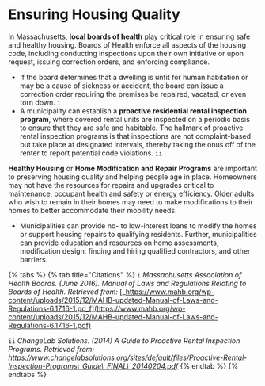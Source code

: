 # Ensuring Housing Quality

In Massachusetts, **local boards of health** play critical role in ensuring safe and healthy housing. Boards of Health enforce all aspects of the housing code, including conducting inspections upon their own initiative or upon request, issuing correction orders, and enforcing compliance. 

* If the board determines that a dwelling is unfit for human habitation or may be a cause of sickness or accident, the board can issue a correction order requiring the premises be repaired, vacated, or even torn down. `i`
* A municipality can establish a **proactive residential rental inspection program**, where covered rental units are inspected on a periodic basis to ensure that they are safe and habitable. The hallmark of proactive rental inspection programs is that inspections are not complaint-based but take place at designated intervals, thereby taking the onus off of the renter to report potential code violations. `ii`

**Healthy Housing** or **Home Modification and Repair Programs** are important to preserving housing quality and helping people age in place. Homeowners may not have the resources for repairs and upgrades critical to maintenance, occupant health and safety or energy efficiency. Older adults who wish to remain in their homes may need to make modifications to their homes to better accommodate their mobility needs.

* Municipalities can provide no- to low-interest loans to modify the homes or support housing repairs to qualifying residents. Further, municipalities can provide education and resources on home assessments, modification design, finding and hiring qualified contractors, and other barriers.

{% tabs %}
{% tab title="Citations" %}
`i` _Massachusetts Association of Health Boards. \(June 2016\). Manual of Laws and Regulations Relating to Boards of Health. Retrieved from:_ [_https://www.mahb.org/wp-content/uploads/2015/12/MAHB-updated-Manual-of-Laws-and-Regulations-6.17.16-1.pd_f](https://www.mahb.org/wp-content/uploads/2015/12/MAHB-updated-Manual-of-Laws-and-Regulations-6.17.16-1.pdf)

`ii` _ChangeLab Solutions. \(2014\) A Guide to Proactive Rental Inspection Programs. Retrieved from: https://www.changelabsolutions.org/sites/default/files/Proactive-Rental-Inspection-Programs\_Guide\_FINAL\_20140204.pdf_
{% endtab %}
{% endtabs %}

